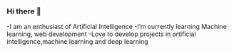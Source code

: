 ### Hi there 👋
-I am an enthusiast of Artificial Intelligence
-I’m currently learning Machine learning, web development
-Love to develop projects in artificial intelligence,machine learning and deep learning 
